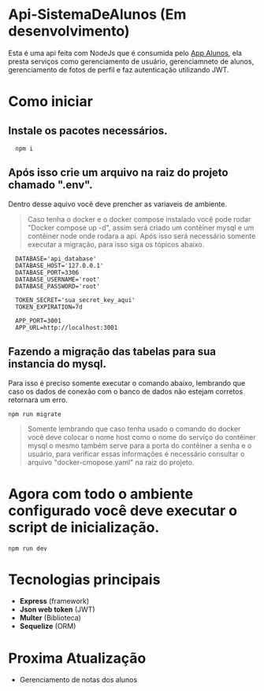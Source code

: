 # Api-SistemaDeAlunos (Em desenvolvimento)
Esta é uma api feita com NodeJs que é consumida pelo [App Alunos](https://github.com/Moyseys/App-SistemaDeAlunos), ela presta serviços como gerenciamento de usuário, gerenciamneto de alunos, gerenciamento de fotos de perfil e faz autenticação utilizando JWT.

# Como iniciar 

## Instale os pacotes necessários.
~~~
  npm i
~~~~
## Após isso crie um arquivo na raiz do projeto chamado ".env".
Dentro desse aquivo você deve prencher as variaveis de ambiente.
> Caso tenha o docker e o docker compose instalado você pode rodar "Docker compose up -d", assim será criado um contêiner mysql e um contêiner node onde rodara a api.
> Após isso será necessário somente executar a migração, para isso siga os tópicos abaixo. 
~~~ .env
  DATABASE='api_database'
  DATABASE_HOST='127.0.0.1'
  DATABASE_PORT=3306
  DATABASE_USERNAME='root'
  DATABASE_PASSWORD='root'
  
  TOKEN_SECRET='sua_secret_key_aqui'
  TOKEN_EXPIRATION=7d
  
  APP_PORT=3001
  APP_URL=http://localhost:3001
~~~~
## Fazendo a migração das tabelas para sua instancia do mysql.
Para isso é preciso somente executar o comando abaixo, lembrando que caso os dados de conexão com o banco de dados não estejam corretos retornara um erro.
~~~~
npm run migrate
~~~~
> Somente lembrando que caso tenha usado o comando do docker você deve colocar o nome host como o nome do serviço do contêiner mysql o mesmo também serve para
a porta do contêiner a senha e o usuário, para verificar essas informações é necessário consultar o arquivo "docker-cmopose.yaml" na raiz do projeto.

# Agora com todo o ambiente configurado você deve executar o script de inicialização.
~~~~
npm run dev
~~~~


# Tecnologias principais
- **Express** (framework)
- **Json web token** (JWT)
- **Multer** (Biblioteca)
- **Sequelize** (ORM)

# Proxima Atualização 
- Gerenciamento de notas dos alunos
